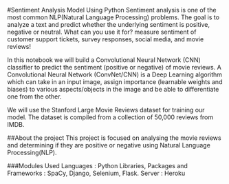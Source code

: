#Sentiment Analysis Model Using Python
Sentiment analysis is one of the most common NLP(Natural Language Processing) problems. The goal is to analyze a text and predict whether the underlying sentiment is positive, negative or neutral. What can you use it for? measure sentiment of customer support tickets, survey responses, social media, and movie reviews! 

In this notebook we will build a Convolutional Neural Network (CNN) classifier to predict the sentiment (positive or negative) of movie reviews. A Convolutional Neural Network (ConvNet/CNN) is a Deep Learning algorithm which can take in an input image, assign importance (learnable weights and biases) to various aspects/objects in the image and be able to differentiate one from the other.  

We will use the Stanford Large Movie Reviews dataset for training our model. The dataset is compiled from a collection of 50,000 reviews from IMDB.

##About the project
This project is focused on analysing the movie reviews and determining if they are positive or negative using Natural Language Processing(NLP).

###Modules Used
Languages : Python
Libraries, Packages and Frameworks : SpaCy, Django, Selenium, Flask.
Server : Heroku

